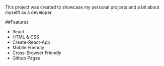 This project was created to showcase my personal projcets and a bit about myselft as a developer.

##Features

* React
* HTML & CSS
* Create-React-App
* Mobile Friendly
* Cross-Browser Friendly
* Github Pages
